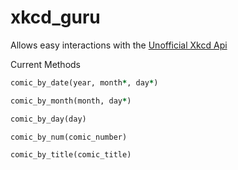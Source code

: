 xkcd_guru
=========

Allows easy interactions with the [Unofficial Xkcd Api](https://github.com/tibbon/xkcd_api_unofficial)


Current Methods
```ruby
comic_by_date(year, month*, day*)

comic_by_month(month, day*)

comic_by_day(day)

comic_by_num(comic_number)

comic_by_title(comic_title)
```
